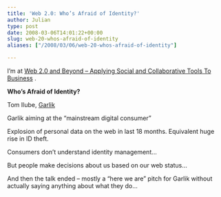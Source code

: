 ```yaml
---
title: 'Web 2.0: Who’s Afraid of Identity?'
author: Julian
type: post
date: 2008-03-06T14:01:22+00:00
slug: web-20-whos-afraid-of-identity 
aliases: ["/2008/03/06/web-20-whos-afraid-of-identity"]

---
```

I’m at [Web 2.0 and Beyond &#8211; Applying Social and Collaborative Tools To Business][1] .

**Who&#8217;s Afraid of Identity?**

Tom Ilube, [Garlik][2]

Garlik aiming at the &#8220;mainstream digital consumer&#8221;

Explosion of personal data on the web in last 18 months. Equivalent huge rise in ID theft.

Consumers don&#8217;t understand identity management&#8230;

But people make decisions about us based on our web status&#8230;

And then the talk ended &#8211; mostly a &#8220;here we are&#8221; pitch for Garlik without actually saying anything about what they do&#8230;

 [1]: https://www.focusbiz.co.uk/conferences/web2.0/
 [2]: https://www.garlik.com/
